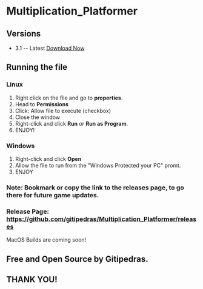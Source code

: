 # Multiplication_Platformer
## Versions
- 3.1 -- Latest [Download Now](https://github.com/gitipedras/Multiplication_Platformer/releases/tag/v3.1)

## Running the file
### Linux
1. Right click on the file and go to **properties**.
2. Head to **Permissions**
3. Click: Allow file to execute (checkbox)
4. Close the window
5. Right-click and click **Run** or **Run as Program**.
6. ENJOY!
### Windows
1. Right-click and click **Open**
2. Allow the file to run from the "Windows Protected your PC" promt.
3. ENJOY
###  Note: Bookmark or copy the link to the releases page, to go there for future game updates.
###  Release Page: https://github.com/gitipedras/Multiplication_Platformer/releases

MacOS Builds are coming soon!

## Free and Open Source by Gitipedras.
## THANK YOU!
